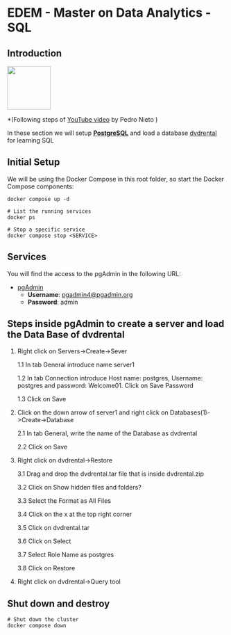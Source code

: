 # EDEM - Master on Data Analytics - SQL

## Introduction

<img width="100" src="https://www.postgresql.org//media/img/about/press/elephant.png">


*(Following steps of [YouTube video](<https://www.youtube.com/watch?v=ZUORufqaN9M&list=LL&index=3&t=10s>) by Pedro Nieto )

In these section we will setup **[PostgreSQL](https://www.postgresql.org/)** and load a database [dvdrental](<https://www.postgresqltutorial.com/postgresql-getting-started/postgresql-sample-database/>) for learning SQL

## Initial Setup

We will be using the Docker Compose in this root folder, so start the Docker Compose components:

```shell
docker compose up -d
```

```shell
# List the running services
docker ps

# Stop a specific service
docker compose stop <SERVICE>
```


## Services

You will find the access to the pgAdmin in the following URL:

* [pgAdmin](http://localhost:5050/)
  * **Username**: pgadmin4@pgadmin.org
  * **Password**: admin


## Steps inside pgAdmin to create a server and load the Data Base of dvdrental

1. Right click on Servers->Create->Sever
    
    1.1 In tab General introduce name server1

    1.2  In tab Connection introduce Host name: postgres, Username: postgres and password: Welcome01. Click on Save Password 

    1.3 Click on Save

2. Click on the down arrow of server1 and right click on Databases(1)->Create->Database

    2.1 In tab General, write the name of the Database as dvdrental

    2.2 Click on Save

3. Right click on dvdrental->Restore

    3.1 Drag and drop the dvdrental.tar file that is inside dvdrental.zip

    3.2 Click on Show hidden files and folders?

    3.3 Select the Format as All Files

    3.4 Click on the x at the top right corner

    3.5 Click on dvdrental.tar

    3.6 Click on Select

    3.7 Select Role Name as postgres

    3.8 Click on Restore


4. Right click on dvdrental->Query tool







## Shut down and destroy

```shell
# Shut down the cluster
docker compose down
```